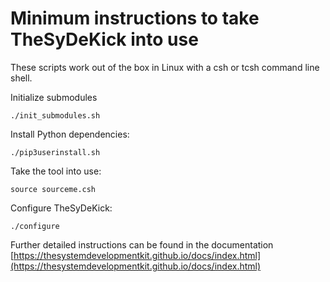 # Minimum instructions to take TheSyDeKick into use
These scripts work out of the box in Linux with a csh or tcsh command line shell.

Initialize submodules
```shell
./init_submodules.sh
```

Install Python dependencies:
```shell
./pip3userinstall.sh
```

Take the tool into use:
```shell
source sourceme.csh
```

Configure TheSyDeKick:
```shell
./configure
```

Further detailed instructions can be found in the documentation
[https://thesystemdevelopmentkit.github.io/docs/index.html](https://thesystemdevelopmentkit.github.io/docs/index.html)


